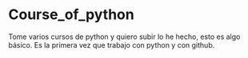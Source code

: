 # Course_of_python
Tome varios cursos de python y quiero subir lo he hecho, esto es algo básico.
Es la primera vez que trabajo con python y con github.
